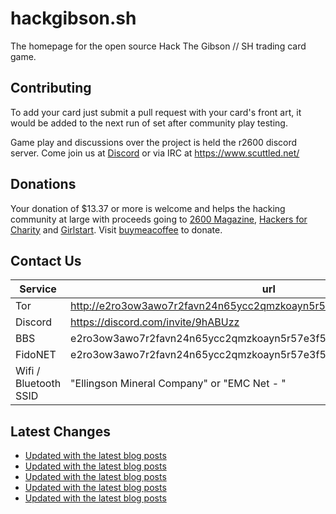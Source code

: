 # hackgibson.sh
The homepage for the open source Hack The Gibson // SH trading card game.


## Contributing

To add your card just submit a pull request with your card's front art, it would be added to the next run of set after community play testing.

Game play and discussions over the project is held the r2600 discord server. Come join us at [Discord](https://discord.com/invite/9hABUzz) or via IRC at https://www.scuttled.net/


## Donations

Your donation of $13.37 or more is welcome and helps the hacking community at large with proceeds going to [2600 Magazine](https://2600.com/), [Hackers for Charity](https://hackersforcharity.org) and [Girlstart](https://girlstart.org).  Visit [buymeacoffee](https://www.buymeacoffee.com/hackgibson.sh) to donate.


## Contact Us

Service | url
-|-
Tor | http://e2ro3ow3awo7r2favn24n65ycc2qmzkoayn5r57e3f56nvjwdcgg32ad.onion
Discord | https://discord.com/invite/9hABUzz
BBS | e2ro3ow3awo7r2favn24n65ycc2qmzkoayn5r57e3f56nvjwdcgg32ad.onion:23
FidoNET | e2ro3ow3awo7r2favn24n65ycc2qmzkoayn5r57e3f56nvjwdcgg32ad.onion:24554
Wifi / Bluetooth SSID | "Ellingson Mineral Company" or "EMC Net - <fidonet address>"

## Latest Changes
<!-- BLOG-POST-LIST:START -->
- [Updated with the latest blog posts](https://github.com/DFW2600/hackgibson.sh/commit/d571ecf546578520af53d25a3ba4273b01107e91)
- [Updated with the latest blog posts](https://github.com/DFW2600/hackgibson.sh/commit/45b4df8e72159eb1b7b299d9ad638f5db4efa9a8)
- [Updated with the latest blog posts](https://github.com/DFW2600/hackgibson.sh/commit/cf8046f4fab9bb46a045af0829a516f0956bdd81)
- [Updated with the latest blog posts](https://github.com/DFW2600/hackgibson.sh/commit/a34201ba532561ca9864e5aabe00f88557ef647b)
- [Updated with the latest blog posts](https://github.com/DFW2600/hackgibson.sh/commit/46fa85e5785ca1e5660c2f1d08f6703f8d89b407)
<!-- BLOG-POST-LIST:END -->
